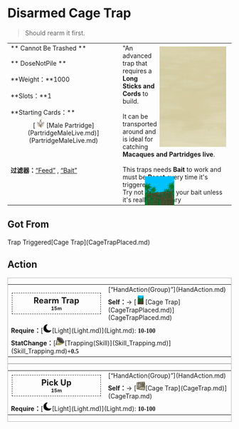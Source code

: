 # Disarmed Cage Trap  
> Should rearm it first.  
  
<table class="table table-bordered" data-toggle="table"  data-show-header="false"><thead style="display:none"><tr ><th  style="width:50%;text-align:left;vertical-align:top;"  >title</th><th  style="width:50%;text-align:left;vertical-align:top;"  ></th></tr></thead><tr ><td  style="width:50%;text-align:left;vertical-align:top;"  >** Cannot Be Trashed **<br><br>** DoseNotPile **<br><br>**Weight：**1000<br><br>**Slots：**1<br><br>**Starting Cards：**<div style="display:inline-block"><div class="gamedatalist" style="text-align:center;;min-height:0px;">[<div style="width:25px;display:inline-block;text-align:center"><img decoding="async" src="Sprite/PartridgeHangingMale.png" href="a.md" style="max-width:25px;max-height:25px;"></div>[Male Partridge](PartridgeMaleLive.md)](PartridgeMaleLive.md)</div></div>  
  
<br><br>**过滤器：**[“Feed”](tag_Feed.md) , [“Bait”](tag_Bait.md)</td><td  style="width:50%;text-align:left;vertical-align:top;"  ><div style="float:right; margin:5px"><div class="gamecard" style="width:150px; height:225px;"><a href="CageTrapPlacedTriggeredPartridgeMale.md" style="color:black"><img class="bg" decoding="async" src="Sprite/BG_SandFront.png" href="a.md" style="max-width:150px;max-height:225px;"><img decoding="async" src="Sprite/CagePlacedShut.png" class="cardimageNoBack" style="transform: translate(-50%, 0%) scale(0.4398826979472141);"><span style="font-size: 25px;">Disarmed Cage Trap</span></a></div></div>"An advanced trap that requires a <b>Long Sticks and Cords</b> to build.<br><br>It can be transported around and is ideal for catching <b>Macaques and Partridges live</b>.<br><br>This traps needs <b>Bait</b> to work and must be <b>Reset</b> every time it's triggered.<br>Try not to replace your bait unless it's really necessary</td></tr></tbody></table>  
  
## Got From  
<div style="display:inline-block"><div class="gamedatalist" style="text-align:left;min-width:200px;min-height:0px;"><div style="display:inline-block"><div style="display:inline-block;vertical-align:middle;">Trap Triggered</div><div style="display:inline-block;vertical-align:middle;">[Cage Trap](CageTrapPlaced.md)</div></div></div></div>  
  
## Action  
<div  style="border:1px solid #BBB"><table><tr><td rowspan="2" style="width:200px;text-align:center;font-size:1.3em;font-weight:bold"><div style="padding:5px;border:1px dashed #333"><div>Rearm Trap</div><div style="font-size:0.6em;"><font data-toggle="tooltip" data-placement="top" title="1TP">15m</font></div></div></td><td>[“HandAction(Group)”](HandAction.md)</td></tr><tr><td><b>Self：</b>→ [<div style="width:20px;display:inline-block;text-align:center"><img decoding="async" src="Sprite/CagePlacedTrap.png" href="a.md" style="max-width:20px;max-height:20px;"></div>[Cage Trap](CageTrapPlaced.md)](CageTrapPlaced.md)</td></tr><tr><td colspan="2"><b>Require：</b>[<div style="width:20px;display:inline-block;text-align:center"><img decoding="async" src="Sprite/Darkness17609.png" href="a.md" style="max-width:20px;max-height:20px;"></div>[Light](Light.md)](Light.md): <span style="font-family:ui-monospace"><b>10-100</b></span></td></tr><tr><td colspan="2"><b>StatChange：</b>[<div style="width:20px;display:inline-block;text-align:center"><img decoding="async" src="Sprite/DeadfallTrap.png" href="a.md" style="max-width:20px;max-height:20px;"></div>[Trapping(Skill)](Skill_Trapping.md)](Skill_Trapping.md)<span style="font-family:ui-monospace"><b>+0.5</b></span></td></tr></table></div>  
<div  style="border:1px solid #BBB"><table><tr><td rowspan="2" style="width:200px;text-align:center;font-size:1.3em;font-weight:bold"><div style="padding:5px;border:1px dashed #333"><div>Pick Up</div><div style="font-size:0.6em;"><font data-toggle="tooltip" data-placement="top" title="1TP">15m</font></div></div></td><td>[“HandAction(Group)”](HandAction.md)</td></tr><tr><td><b>Self：</b>→ [<div style="width:20px;display:inline-block;text-align:center"><img decoding="async" src="Sprite/CageShut.png" href="a.md" style="max-width:20px;max-height:20px;"></div>[Cage Trap](CageTrap.md)](CageTrap.md)</td></tr><tr><td colspan="2"><b>Require：</b>[<div style="width:20px;display:inline-block;text-align:center"><img decoding="async" src="Sprite/Darkness17609.png" href="a.md" style="max-width:20px;max-height:20px;"></div>[Light](Light.md)](Light.md): <span style="font-family:ui-monospace"><b>10-100</b></span></td></tr></table></div>  
  
  


<script>document.title="Disarmed Cage Trap - Card Survival Wiki";</script>